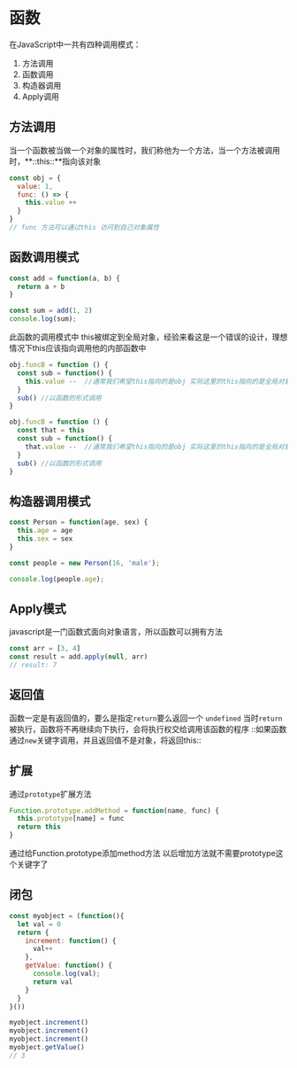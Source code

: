 # 函数

  在JavaScript中一共有四种调用模式：

1. 方法调用
2. 函数调用
3. 构造器调用
4. Apply调用

## 方法调用

  当一个函数被当做一个对象的属性时，我们称他为一个方法，当一个方法被调用时，**::this::**指向该对象

```js
const obj = {
  value: 1,
  func: () => {
    this.value ++
  }
}
// func 方法可以通过this 访问到自己对象属性
```

## 函数调用模式

```js
const add = function(a, b) {
  return a + b
}

const sum = add(1, 2)
console.log(sum);

```

  此函数的调用模式中 this被绑定到全局对象，经验来看这是一个错误的设计，理想情况下this应该指向调用他的内部函数中

```javascript
obj.funcB = function () {
  const sub = function() {
    this.value --  //通常我们希望this指向的是obj 实际这里的this指向的是全局对象
  }
  sub() //以函数的形式调用
}

obj.funcB = function () {
  const that = this
  const sub = function() {
    that.value --  //通常我们希望this指向的是obj 实际这里的this指向的是全局对象
  }
  sub() //以函数的形式调用
}
```

## 构造器调用模式

```js
const Person = function(age, sex) {
  this.age = age
  this.sex = sex
}

const people = new Person(16, 'male');

console.log(people.age);
```

## Apply模式

  javascript是一门函数式面向对象语言，所以函数可以拥有方法

```js
const arr = [3, 4]
const result = add.apply(null, arr)
// result: 7

```

## 返回值

函数一定是有返回值的，要么是指定`return`要么返回一个 `undefined`
当时`return`被执行，函数将不再继续向下执行，会将执行权交给调用该函数的程序
::如果函数通过`new`关键字调用，并且返回值不是对象，将返回this::

## 扩展

通过`prototype`扩展方法

```js
Function.prototype.addMethod = function(name, func) {
  this.prototype[name] = func
  return this
}
```

通过给Function.prototype添加method方法 以后增加方法就不需要prototype这个关键字了

## 闭包

```JavaScript
const myobject = (function(){
  let val = 0
  return {
    increment: function() {
      val++
    },
    getValue: function() {
      console.log(val);
      return val
    }
  }
}())

myobject.increment()
myobject.increment()
myobject.increment()
myobject.getValue()
// 3
```
